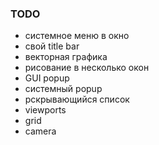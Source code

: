 ### TODO

* системное меню в окно
* свой title bar
* векторная графика 
* рисование в несколько окон
* GUI popup
* системный popup
* рскрывающийся список
* viewports
* grid
* camera